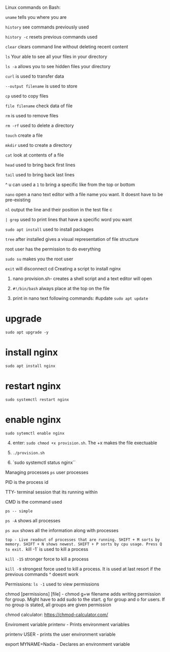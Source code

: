 Linux commands on Bash:

`uname` tells you where you are 

`history` see commands previously used 

`history -c` resets previous commands used 

`clear` clears command line without deleting recent content

`ls` Your able to see all your files in your directory

`ls -a` allows you to see hidden files your directory

`curl` is used to transfer data

`--output filename` is used to store 

`cp` used to copy files

`file filename` check data of file

`rm` is used to remove files

`rm -rf` used to delete a directory

`touch` create a file 

`mkdir` used to create a directory 

`cat` look at contents of a file 

`head` used to bring back first lines 

`tail` used to bring back last lines

^ u can used a `1` to bring a specific like from the top or bottom

`nano` open a nano text editor with a file name you want. It doesnt have to be pre-existing 

`nl` output the line and their position in the test file c

`| grep` used to print lines that have a specific word you want 

`sudo apt install` used to install packages

`tree` after installed gives a visual representation of file structure

root user has the permission to do everything 

`sudo su` makes you the root user 

`exit` will disconnect 
cd
Creating a script to install nginx

1) nano provision.sh- creates a shell script and a text editor will open 

2) `#!/bin/bash` always place at the top on the file 

3) print in nano text following commands:
#update
`sudo apt update`

# upgrade
`sudo apt upgrade -y`

# install nginx
`sudo apt install nginx`

#  restart nginx
`sudo systemctl restart nginx`

# enable nginx
`sudo sytemctl enable nginx`

4) enter: `sudo chmod +x provision.sh`. The +x makes the file exectuable 

5) `./provision.sh`

6) `sudo systemctl status nginx``




Managing processes 
`ps` user processes 

PID is the process id 

TTY- terminal session that its running within 

CMD is the command used 

`ps -- simple` 

`ps -A` shows all processes

`ps aux` shows all the information along with processes

`top - Live readout of processes that are running. SHIFT + M sorts by memory. SHIFT + N shows newest. SHIFT + P sorts by cpu usage. Press Q to exit.
`kill -1` is used to kill a process

`kill -15` stronger force to kill a process

`kill -9` strongest force used to kill a process. It is used at last resort if the previous commands ^ doesnt work

Permissions:
`ls -1` used to view permissions 

chmod [permissions] [file] - chmod g+w filename adds writing permission for group. Might have to add sudo to the start. g for group and o for users. If no group is stated, all groups are given permission

chmod calculator: 
https://chmod-calculator.com/


Enviroment variable
printenv - Prints environment variables

printenv USER - prints the user environment variable

export MYNAME=Nadia - Declares an environment variable